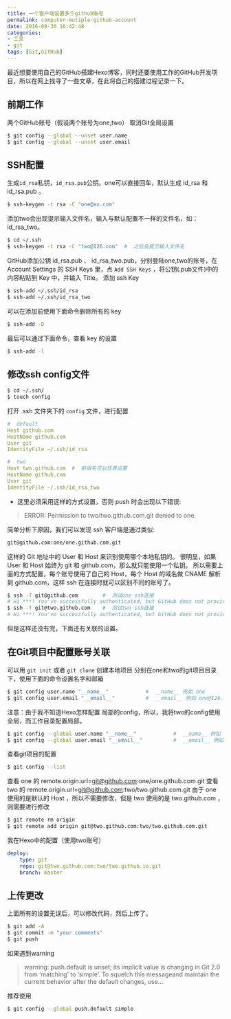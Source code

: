 ```yaml
---
title: 一个客户端设置多个github账号
permalink: computer-mutiple-github-account
date: 2016-09-30 16:42:48
categories:
- 工具
- git
tags: [Git,GitHub]
---
```

最近想要使用自己的GitHub搭建Hexo博客，同时还要使用工作的GitHub开发项目，所以在网上找寻了一些文章，在此将自己的搭建过程记录一下。
<!--more -->
## 前期工作

两个GitHub账号（假设两个账号为one,two）
取消Git全局设置

```bash
$ git config --global --unset user.name
$ git config --global --unset user.email
```
## SSH配置
生成`id_rsa`私钥，`id_rsa.pub`公钥。one可以直接回车，默认生成 id_rsa 和 id_rsa.pub 。

```bash
$ ssh-keygen -t rsa -C "one@xx.com"
```
添加two会出现提示输入文件名，输入与默认配置不一样的文件名，如：id_rsa_two。

```bash
$ cd ~/.ssh
$ ssh-keygen -t rsa -C "two@126.com"  #  之后会提示输入文件名
```
GitHub添加公钥 id_rsa.pub 、 id_rsa_two.pub，分别登陆one,two的账号，在 Account Settings 的 SSH Keys 里，点 `Add SSH Keys` ，将公钥(.pub文件)中的内容粘贴到 Key 中，并输入 Title。
添加 ssh Key

```bash
$ ssh-add ~/.ssh/id_rsa
$ ssh-add ~/.ssh/id_rsa_two
```
可以在添加前使用下面命令删除所有的 key

```bash
$ ssh-add -D
```
最后可以通过下面命令，查看 key 的设置

```bash
$ ssh-add -l
```
## 修改ssh config文件
```bash
$ cd ~/.ssh/
$ touch config
```
打开 .ssh 文件夹下的 `config` 文件，进行配置

```yml
#  default
Host github.com
HostName github.com
User git
IdentityFile ~/.ssh/id_rsa

#  two
Host two.github.com  #  前缀名可以任意设置
HostName github.com
User git
IdentityFile ~/.ssh/id_rsa_two
```
- 这里必须采用这样的方式设置，否则 push 时会出现以下错误:

>ERROR: Permission to two/two.github.com.git denied to one.

简单分析下原因，我们可以发现 ssh 客户端是通过类似:
```bash
git@github.com:one/one.github.com.git
```

这样的 Git 地址中的 User 和 Host 来识别使用哪个本地私钥的。
很明显，如果 User 和 Host 始终为 git 和 github.com，那么就只能使用一个私钥。
所以需要上面的方式配置，每个账号使用了自己的 Host，每个 Host 的域名做 CNAME 解析到 github.com，这样 ssh 在连接时就可以区别不同的账号了。
```bash
$ ssh -T git@github.com        #  测试one ssh连接
# Hi ***! You've successfully authenticated, but GitHub does not provide shell access.
$ ssh -T git@two.github.com    #  测试two ssh连接
# Hi ***! You've successfully authenticated, but GitHub does not provide shell access.
```
但是这样还没有完，下面还有关联的设置。
## 在Git项目中配置账号关联
可以用 `git init` 或者 `git clone` 创建本地项目
分别在one和two的git项目目录下，使用下面的命令设置名字和邮箱

```bash
$ git config user.name "__name__"            #  __name__ 例如 one
$ git config user.email "__email__"          #  __email__ 例如 one@126.com
```
注意：由于我不知道Hexo怎样配置 局部的config，所以，我将two的config使用全局，而工作目录配置局部。

```bash
$ git config --global user.name "__name__"            #  __name__ 例如 two
$ git config --global user.email "__email__"          #  __email__ 例如 two@126.com
```
查看git项目的配置

```bash
$ git config --list
```
查看 one 的 remote.origin.url=git@github.com:one/one.github.com.git
查看 two 的 remote.origin.url=git@github.com:two/two.github.com.git
由于 one 使用的是默认的 Host ，所以不需要修改，但是 two 使用的是 two.github.com ，则需要进行修改
```bash
$ git remote rm origin
$ git remote add origin git@two.github.com:two/two.github.com.git
```
我在Hexo中的配置（使用two账号）

```yml
deploy:
    type: git
    repo: git@two.github.com:two/two.github.io.git
    branch: master
```
## 上传更改
上面所有的设置无误后，可以修改代码，然后上传了。

```bash
$ git add -A
$ git commit -m "your comments"
$ git push
```
如果遇到warning

>warning: push.default is unset; its implicit value is changing in Git 2.0 from ‘matching’ to ‘simple’. To squelch this messageand maintain the current behavior after the default changes, use…

推荐使用

```bash
$ git config --global push.default simple
```
